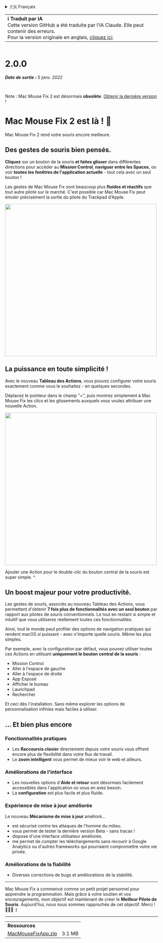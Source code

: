 <details>
<summary>🇫🇷 Français</summary>

[🇬🇧 English (GitHub)](https://github.com/noah-nuebling/mac-mouse-fix/releases/tag/2.0.0)\
[🇦🇩 Català](https://redirect.macmousefix.com/?target=mmf-release&tag=2.0.0&locale=ca)\
[🇩🇪 Deutsch](https://redirect.macmousefix.com/?target=mmf-release&tag=2.0.0&locale=de)\
[🇪🇸 Español](https://redirect.macmousefix.com/?target=mmf-release&tag=2.0.0&locale=es)\
**🇫🇷 Français**\
[🇮🇩 Indonesia](https://redirect.macmousefix.com/?target=mmf-release&tag=2.0.0&locale=id)\
[🇮🇹 Italiano](https://redirect.macmousefix.com/?target=mmf-release&tag=2.0.0&locale=it)\
[🇭🇺 Magyar](https://redirect.macmousefix.com/?target=mmf-release&tag=2.0.0&locale=hu)\
[🇳🇱 Nederlands](https://redirect.macmousefix.com/?target=mmf-release&tag=2.0.0&locale=nl)\
[🇵🇱 Polski](https://redirect.macmousefix.com/?target=mmf-release&tag=2.0.0&locale=pl)\
[🇧🇷 Português (Brasil)](https://redirect.macmousefix.com/?target=mmf-release&tag=2.0.0&locale=pt-BR)\
[🇵🇹 Português (Portugal)](https://redirect.macmousefix.com/?target=mmf-release&tag=2.0.0&locale=pt-PT)\
[🇷🇴 Română](https://redirect.macmousefix.com/?target=mmf-release&tag=2.0.0&locale=ro)\
[🇸🇪 Svenska](https://redirect.macmousefix.com/?target=mmf-release&tag=2.0.0&locale=sv)\
[🇻🇳 Tiếng Việt](https://redirect.macmousefix.com/?target=mmf-release&tag=2.0.0&locale=vi)\
[🇹🇷 Türkçe](https://redirect.macmousefix.com/?target=mmf-release&tag=2.0.0&locale=tr)\
[🇨🇿 Čeština](https://redirect.macmousefix.com/?target=mmf-release&tag=2.0.0&locale=cs)\
[🇬🇷 Ελληνικά](https://redirect.macmousefix.com/?target=mmf-release&tag=2.0.0&locale=el)\
[🇷🇺 Русский](https://redirect.macmousefix.com/?target=mmf-release&tag=2.0.0&locale=ru)\
[🇺🇦 Українська](https://redirect.macmousefix.com/?target=mmf-release&tag=2.0.0&locale=uk)\
[🇮🇱 עברית](https://redirect.macmousefix.com/?target=mmf-release&tag=2.0.0&locale=he)\
[🇸🇦 العربية](https://redirect.macmousefix.com/?target=mmf-release&tag=2.0.0&locale=ar)\
[🇮🇳 हिन्दी](https://redirect.macmousefix.com/?target=mmf-release&tag=2.0.0&locale=hi)\
[🇹🇭 ไทย](https://redirect.macmousefix.com/?target=mmf-release&tag=2.0.0&locale=th)\
[🇨🇳 中文 (简体)](https://redirect.macmousefix.com/?target=mmf-release&tag=2.0.0&locale=zh-Hans)\
[🇨🇳 中文 (繁體)](https://redirect.macmousefix.com/?target=mmf-release&tag=2.0.0&locale=zh-Hant)\
[🇭🇰 中文（香港)](https://redirect.macmousefix.com/?target=mmf-release&tag=2.0.0&locale=zh-HK)\
[🇯🇵 日本語](https://redirect.macmousefix.com/?target=mmf-release&tag=2.0.0&locale=ja)\
[🇰🇷 한국어](https://redirect.macmousefix.com/?target=mmf-release&tag=2.0.0&locale=ko)\
[Help translate Mac Mouse Fix to different languages!](https://github.com/noah-nuebling/mac-mouse-fix/discussions/731)
</details>
<table align=><td>
<b>ℹ️ Traduit par IA</b><br>
Cette version GitHub a été traduite par l'IA Claude. Elle peut contenir des erreurs.<br>
Pour la version originale en anglais, <a href="https://github.com/noah-nuebling/mac-mouse-fix/releases/tag/2.0.0">cliquez ici</a>.
</td></table>

<table></table>

# 2.0.0
***Date de sortie :** 5 janv. 2022*

<br>

Note : Mac Mouse Fix 2 est désormais **obsolète**. [Obtenir la dernière version](https://github.com/noah-nuebling/mac-mouse-fix/releases) !

# Mac Mouse Fix 2 est là ! 🎉

Mac Mouse Fix 2 rend votre souris encore meilleure.

## Des gestes de souris bien pensés.

**Cliquez** sur un bouton de la souris **et faites glisser** dans différentes directions pour accéder au **Mission Control**, **naviguer entre les Spaces**, ou voir **toutes les fenêtres de l'application actuelle** - tout cela avec un seul bouton !

Les gestes de Mac Mouse Fix sont beaucoup plus **fluides et réactifs** que tout autre pilote sur le marché.
C'est possible car Mac Mouse Fix peut émuler précisément la sortie du pilote du Trackpad d'Apple.

<img width=500px src="https://user-images.githubusercontent.com/40808343/149643011-cc3311f1-af5c-453a-8206-2c6496d73d61.gif">

## La puissance en toute simplicité !

Avec le nouveau **Tableau des Actions**, vous pouvez configurer votre souris exactement comme vous le souhaitez - en quelques secondes.

Déplacez le pointeur dans le champ "+", puis montrez simplement à Mac Mouse Fix les clics et les glissements auxquels vous voulez attribuer une nouvelle Action.

<img width=500px src="https://user-images.githubusercontent.com/40808343/149642392-d0e25cf9-b49b-4398-b2e9-af2e810c8594.gif">

Ajouter une Action pour le double-clic du bouton central de la souris est super simple. ^

## Un boost majeur pour votre productivité.

Les gestes de souris, associés au nouveau Tableau des Actions, vous permettent d'obtenir **7 fois plus de fonctionnalités avec un seul bouton** par rapport aux pilotes de souris conventionnels. Le tout en restant si simple et intuitif que vous utiliserez réellement toutes ces fonctionnalités.

Ainsi, tout le monde peut profiter des options de navigation pratiques qui rendent macOS si puissant - avec n'importe quelle souris. Même les plus simples.

Par exemple, avec la configuration par défaut, vous pouvez utiliser toutes ces Actions en utilisant **uniquement le bouton central de la souris** :

- Mission Control
- Aller à l'espace de gauche
- Aller à l'espace de droite
- App Exposé
- Afficher le bureau
- Launchpad
- Rechercher

Et ceci dès l'installation. Sans même explorer les options de personnalisation infinies mais faciles à utiliser.

## ... Et bien plus encore

### Fonctionnalités pratiques

- Les **Raccourcis clavier** directement depuis votre souris vous offrent encore plus de flexibilité dans votre flux de travail.
- Le **zoom intelligent** vous permet de mieux voir le web et ailleurs.

### Améliorations de l'interface

- Les nouvelles options d'**Aide et retour** sont désormais facilement accessibles dans l'application où vous en avez besoin.
- La **configuration** est plus facile et plus fluide.

### Expérience de mise à jour améliorée

Le nouveau **Mécanisme de mise à jour** amélioré...

- est sécurisé contre les attaques de l'homme du milieu.
- vous permet de tester la dernière version Beta - sans tracas !
- dispose d'une interface utilisateur améliorée.
- me permet de compter les téléchargements sans recourir à Google Analytics ou d'autres frameworks qui pourraient compromettre votre vie privée.

### Améliorations de la fiabilité

- Diverses corrections de bugs et améliorations de la stabilité.

---

Mac Mouse Fix a commencé comme un petit projet personnel pour apprendre la programmation. Mais grâce à votre soutien et vos encouragements, mon objectif est maintenant de créer le **Meilleur Pilote de Souris**. Aujourd'hui, nous nous sommes rapprochés de cet objectif. Merci ! 🚀🚀🚀 :)

---

<table align="start">
<tr>
    <td colspan=2>
        <b>Ressources</b>
    </td>
</tr>
<tr>
    <td><a href="https://github.com/noah-nuebling/mac-mouse-fix/releases/download/2.0.0/MacMouseFixApp.zip">MacMouseFixApp.zip</a></td>
    <td>3.1 MB</td>
</tr>
</table>